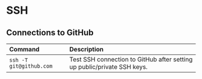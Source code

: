 # SSH

## Connections to GitHub

|Command|Description|
|:---|:---|
|```ssh -T git@github.com```|Test SSH connection to GitHub after setting up public/private SSH keys.|
